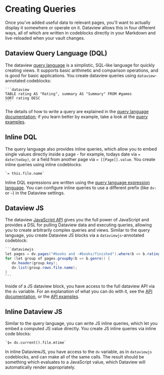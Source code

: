 # Creating Queries

Once you've added useful data to relevant pages, you'll want to actually display it somewhere or operate on it. Dataview
allows this in four different ways, all of which are written in codeblocks directly in your Markdown and live-reloaded
when your vault changes.

## Dataview Query Language (DQL)

The dataview [query language](/query/queries) is a simplistic, SQL-like language for quickly creating views. It
supports basic arithmetic and comparison operations, and is good for basic applications. You create dataview queries
using `dataview`-annotated codeblocks:

~~~
```dataview
TABLE rating AS "Rating", summary AS "Summary" FROM #games
SORT rating DESC
```
~~~

The details of how to write a query are explained in the [query language documentation](/query/queries); if you learn
better by example, take a look at the [query examples](/query/examples).

## Inline DQL

The query language also provides inline queries, which allow you to embed single values
directly inside a page - for example, todays date via `= date(today)`, or a field from another page via `=
[[Page]].value`. You create inline queries using inline codeblocks:

~~~
`= this.file.name`
~~~

Inline DQL expressions are written using the [query language expression language](/query/expressions). You can
configure inline queries to use a different prefix (like `dv:` or `~`) in the Dataview settings.

## Dataview JS

The dataview [JavaScript API](/api/intro) gives you the full power of JavaScript and provides a DSL for pulling
Dataview data and executing queries, allowing you to create arbitrarily complex queries and views. Similar to the query
language, you create Dataview JS blocks via a `dataviewjs`-annotated codeblock:

~~~java
```dataviewjs
let pages = dv.pages("#books and -#books/finished").where(b => b.rating >= 7);
for (let group of pages.groupBy(b => b.genre)) {
   dv.header(group.key);
   dv.list(group.rows.file.name);
}
```
~~~

Inside of a JS dataview block, you have access to the full dataview API via the `dv` variable. For an explanation of
what you can do with it, see the [API documentation](/api/code-reference), or the [API
examples](/api/code-examples).

## Inline Dataview JS

Similar to the query language, you can write JS inline queries, which let you embed a computed JS value directly. You
create JS inline queries via inline code blocks:

```
`$= dv.current().file.mtime`
```

In inline DataviewJS, you have access to the `dv` variable, as in `dataviewjs` codeblocks, and can make all of the same calls. The result
should be something which evaluates to a JavaScript value, which Dataview will automatically render appropriately.
